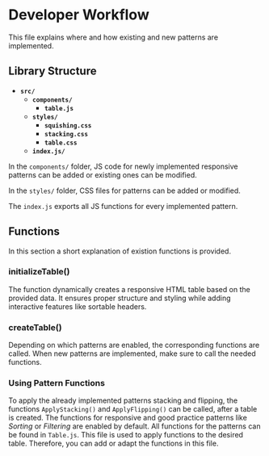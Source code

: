 # Developer Workflow

This file explains where and how existing and new patterns are implemented.

## Library Structure
- **`src/`**
  - **`components/`**
    - **`table.js`**
  - **`styles/`**
    - **`squishing.css`**
    - **`stacking.css`**
    - **`table.css`**
  - **`index.js/`**

In the `components/` folder, JS code for newly implemented responsive patterns can be added or existing ones can be modified.

In the `styles/` folder, CSS files for patterns can be added or modified.

The `index.js` exports all JS functions for every implemented pattern.

## Functions
In this section a short explanation of existion functions is provided.

### initializeTable()
The function dynamically creates a responsive HTML table based on the provided data. It ensures proper structure and styling while adding interactive features like sortable headers.

### createTable()
Depending on which patterns are enabled, the corresponding functions are called. When new patterns are implemented, make sure to call the needed functions.

### Using Pattern Functions
To apply the already implemented patterns stacking and flipping, the functions `ApplyStacking()` and `ApplyFlipping()` can be called, after a table is created.
The functions for responsive and good practice patterns like *Sorting* or *Filtering* are enabled by default.
All functions for the patterns can be found in `Table.js`. This file is used to apply functions to the desired table. Therefore, you can add or adapt the functions in this file.
